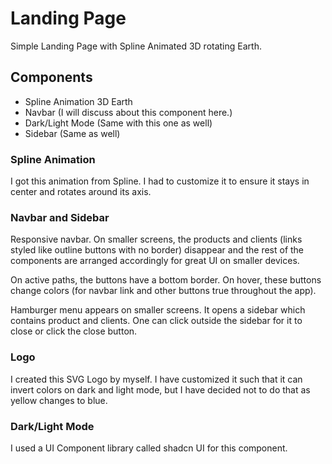 # Landing Page
Simple Landing Page with Spline Animated 3D rotating Earth.

## Components
- Spline Animation 3D Earth
- Navbar (I will discuss about this component here.)
- Dark/Light Mode (Same with this one as well)
- Sidebar (Same as well)

### Spline Animation 
I got this animation from Spline. I had to customize it to ensure it stays in center and rotates around its axis.

### Navbar and Sidebar
Responsive navbar. On smaller screens, the products and clients (links styled like outline buttons with no border) disappear and the rest of the components are arranged accordingly for great UI on smaller devices. 

On active paths, the buttons have a bottom border. On hover, these buttons change colors (for navbar link and other buttons true throughout the app).

Hamburger menu appears on smaller screens. It opens a sidebar which contains product and clients. One can click outside the sidebar for it to close or click the close button.

### Logo
I created this SVG Logo by myself. I have customized it such that it can invert colors on dark and light mode, but I have decided not to do that as yellow changes to blue.

### Dark/Light Mode
I used a UI Component library called shadcn UI for this component.

